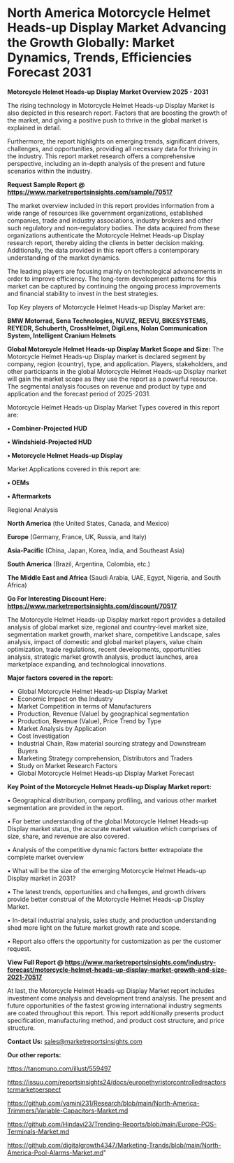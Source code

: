 # North America Motorcycle Helmet Heads-up Display Market Advancing the Growth Globally: Market Dynamics, Trends, Efficiencies Forecast 2031

<Strong> Motorcycle Helmet Heads-up Display Market Overview 2025 - 2031</strong>

The rising technology in Motorcycle Helmet Heads-up Display Market is also depicted in this research report. Factors that are boosting the growth of the market, and giving a positive push to thrive in the global market is explained in detail.

Furthermore, the report highlights on emerging trends, significant drivers, challenges, and opportunities, providing all necessary data for thriving in the industry. This report market research offers a comprehensive perspective, including an in-depth analysis of the present and future scenarios within the industry.

<strong>Request Sample Report @ <a href=https://www.marketreportsinsights.com/sample/70517>https://www.marketreportsinsights.com/sample/70517</a></strong>

The market overview included in this report provides information from a wide range of resources like government organizations, established companies, trade and industry associations, industry brokers and other such regulatory and non-regulatory bodies. The data acquired from these organizations authenticate the Motorcycle Helmet Heads-up Display research report, thereby aiding the clients in better decision making. Additionally, the data provided in this report offers a contemporary understanding of the market dynamics.

The leading players are focusing mainly on technological advancements in order to improve efficiency. The long-term development patterns for this market can be captured by continuing the ongoing process improvements and financial stability to invest in the best strategies.

Top Key players of Motorcycle Helmet Heads-up Display Market are:

<strong>BMW Motorrad, Sena Technologies, NUVIZ, REEVU, BIKESYSTEMS, REYEDR, Schuberth, CrossHelmet, DigiLens, Nolan Communication System, Intelligent Cranium Helmets</strong>

<strong><b>Global Motorcycle Helmet Heads-up Display Market Scope and Size:</b></strong>
The Motorcycle Helmet Heads-up Display market is declared segment by company, region (country), type, and application. Players, stakeholders, and other participants in the global Motorcycle Helmet Heads-up Display market will gain the market scope as they use the report as a powerful resource. The segmental analysis focuses on revenue and product by type and application and the forecast period of 2025-2031.

Motorcycle Helmet Heads-up Display Market Types covered in this report are:

<strong>• Combiner-Projected HUD

• Windshield-Projected HUD

• Motorcycle Helmet Heads-up Display</strong>

Market Applications covered in this report are:

<strong>• OEMs

• Aftermarkets</strong> 

Regional Analysis

<strong>North America</strong> (the United States, Canada, and Mexico)

<strong>Europe</strong> (Germany, France, UK, Russia, and Italy)

<strong>Asia-Pacific</strong> (China, Japan, Korea, India, and Southeast Asia)

<strong>South America</strong> (Brazil, Argentina, Colombia, etc.)

<strong>The Middle East and Africa</strong> (Saudi Arabia, UAE, Egypt, Nigeria, and South Africa)

<strong>Go For Interesting Discount Here: <a href=https://www.marketreportsinsights.com/discount/70517>https://www.marketreportsinsights.com/discount/70517</a></strong>

The Motorcycle Helmet Heads-up Display market report provides a detailed analysis of global market size, regional and country-level market size, segmentation market growth, market share, competitive Landscape, sales analysis, impact of domestic and global market players, value chain optimization, trade regulations, recent developments, opportunities analysis, strategic market growth analysis, product launches, area marketplace expanding, and technological innovations.

<strong><b>Major factors covered in the report:</b></strong>
<ul>
  <li>Global Motorcycle Helmet Heads-up Display Market </li>
  <li>Economic Impact on the Industry</li>
  <li>Market Competition in terms of Manufacturers</li>
  <li>Production, Revenue (Value) by geographical segmentation</li>
  <li>Production, Revenue (Value), Price Trend by Type</li>
  <li>Market Analysis by Application</li>
  <li>Cost Investigation</li>
  <li>Industrial Chain, Raw material sourcing strategy and Downstream Buyers</li>
  <li>Marketing Strategy comprehension, Distributors and Traders</li>
  <li>Study on Market Research Factors</li>
  <li>Global Motorcycle Helmet Heads-up Display Market Forecast</li>
</ul>

<strong><b>Key Point of the Motorcycle Helmet Heads-up Display Market report:</b></strong>

• Geographical distribution, company profiling, and various other market segmentation are provided in the report.

• For better understanding of the global Motorcycle Helmet Heads-up Display market status, the accurate market valuation which comprises of size, share, and revenue are also covered.

• Analysis of the competitive dynamic factors better extrapolate the complete market overview

• What will be the size of the emerging Motorcycle Helmet Heads-up Display market in 2031?

• The latest trends, opportunities and challenges, and growth drivers provide better construal of the Motorcycle Helmet Heads-up Display Market.

• In-detail industrial analysis, sales study, and production understanding shed more light on the future market growth rate and scope.

• Report also offers the opportunity for customization as per the customer request.

<strong><b>View Full Report @ <a href=https://www.marketreportsinsights.com/industry-forecast/motorcycle-helmet-heads-up-display-market-growth-and-size-2021-70517>https://www.marketreportsinsights.com/industry-forecast/motorcycle-helmet-heads-up-display-market-growth-and-size-2021-70517</a></b></strong>


At last, the Motorcycle Helmet Heads-up Display Market report includes investment come analysis and development trend analysis. The present and future opportunities of the fastest growing international industry segments are coated throughout this report. This report additionally presents product specification, manufacturing method, and product cost structure, and price structure.

<strong>Contact Us:</strong>
sales@marketreportsinsights.com

<strong>Our other reports:</strong>

<a href=https://tanomuno.com/illust/559497>https://tanomuno.com/illust/559497</a>

<a href=https://issuu.com/reportsinsights24/docs/europethyristorcontrolledreactorstcrmarketperspect>https://issuu.com/reportsinsights24/docs/europethyristorcontrolledreactorstcrmarketperspect</a>

<a href=https://github.com/yamini231/Research/blob/main/North-America-Trimmers/Variable-Capacitors-Market.md>https://github.com/yamini231/Research/blob/main/North-America-Trimmers/Variable-Capacitors-Market.md</a>

<a href=https://github.com/Hindavi23/Trending-Reports/blob/main/Europe-POS-Terminals-Market.md>https://github.com/Hindavi23/Trending-Reports/blob/main/Europe-POS-Terminals-Market.md</a>

<a href=https://github.com/digitalgrowth4347/Marketing-Trands/blob/main/North-America-Pool-Alarms-Market.md>https://github.com/digitalgrowth4347/Marketing-Trands/blob/main/North-America-Pool-Alarms-Market.md</a>"
